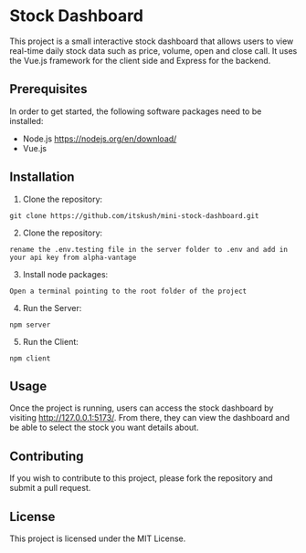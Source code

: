 # Stock Dashboard

This project is a small interactive stock dashboard that allows users to view real-time daily stock data such as price, volume, open and close call. It uses the Vue.js framework for the client side and Express for the backend.

## Prerequisites

In order to get started, the following software packages need to be installed:

* Node.js https://nodejs.org/en/download/
* Vue.js 

## Installation

1. Clone the repository:

```
git clone https://github.com/itskush/mini-stock-dashboard.git
```

2. Clone the repository:

```
rename the .env.testing file in the server folder to .env and add in your api key from alpha-vantage
```

3. Install node packages:

```
Open a terminal pointing to the root folder of the project
```

4. Run the Server:

```
npm server
```

5. Run the Client:

```
npm client
```

## Usage

Once the project is running, users can access the stock dashboard by visiting http://127.0.0.1:5173/. From there, they can view the dashboard and be able to select the stock you want details about.

## Contributing

If you wish to contribute to this project, please fork the repository and submit a pull request.

## License

This project is licensed under the MIT License.
